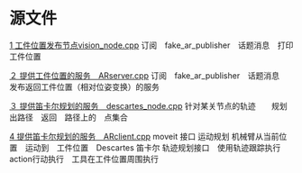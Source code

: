 # 源文件

[1 工件位置发布节点vision_node.cpp](vision_node.cpp)
订阅　fake_ar_publisher　话题消息　打印工件位置

[２ 提供工件位置的服务　ARserver.cpp](vARserver.cpp)
订阅　fake_ar_publisher　话题消息　发布返回工件位置（相对位姿变换）的服务　

[３ 提供笛卡尔规划的服务　descartes_node.cpp](descartes_node.cpp)
针对某关节点的轨迹　　规划出路径　返回　路径上的　点集合

[4 提供笛卡尔规划的服务　ARclient.cpp](ARclient.cpp)
moveit 接口 运动规划 机械臂从当前位置　运动到　工件位置　Descartes  笛卡尔 轨迹规划接口　使用轨迹跟踪执行　action行动执行　工具在工件位置周围执行
